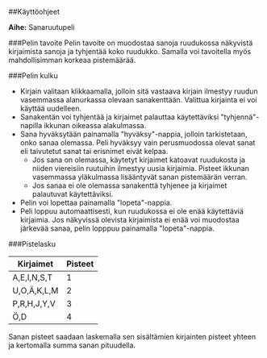 ##Käyttöohjeet

**Aihe:** Sanaruutupeli

###Pelin tavoite
Pelin tavoite on muodostaa sanoja ruudukossa näkyvistä kirjaimista sanoja ja tyhjentää koko ruudukko. Samalla voi tavoitella myös mahdollisimman korkeaa pistemäärää. 

###Pelin kulku
- Kirjain valitaan klikkaamalla, jolloin sitä vastaava kirjain ilmestyy ruudun vasemmassa alanurkassa olevaan sanakenttään. Valittua kirjainta ei voi käyttää uudelleen.
- Sanakentän voi tyhjentää ja kirjaimet palauttaa käytettäviksi "tyhjennä"-napilla ikkunan oikeassa alakulmassa. 
- Sana hyväksytään painamalla "hyväksy"-nappia, jolloin tarkistetaan, onko sanaa olemassa. Peli hyväksyy vain perusmuodossa olevat sanat eli taivutetut sanat tai erisnimet eivät kelpaa.
	- Jos sana on olemassa, käytetyt kirjaimet katoavat ruudukosta ja niiden viereisiin ruutuihin ilmestyy uusia kirjaimia. Pisteet ikkunan vasemmassa yläkulmassa lisääntyvät sanan pistemäärän verran.
	- Jos sanaa ei ole olemassa sanakenttä tyhjenee ja kirjaimet palautuvat käytettäviksi.
- Pelin voi lopettaa painamalla "lopeta"-nappia.
- Peli loppuu automaattisesti, kun ruudukossa ei ole enää käytettäviä kirjaimia. Jos näkyvissä olevista kirjaimista ei enää voi muodostaa järkevää sanaa, pelin lopppuu painamalla "lopeta"-nappia.

###Pistelasku

Kirjaimet | Pisteet | 
--------------- | --- 
A,E,I,N,S,T | 1 
U,O,Ä,K,L,M | 2
P,R,H,J,Y,V | 3
Ö,D | 4

Sanan pisteet saadaan laskemalla sen sisältämien kirjainten pisteet yhteen ja kertomalla summa sanan pituudella.
